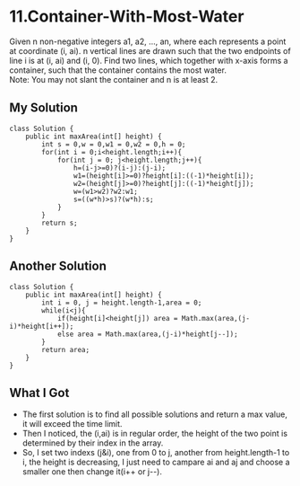 # 11.Container-With-Most-Water
Given n non-negative integers a1, a2, ..., an, where each represents a point at coordinate (i, ai). n vertical lines are drawn such that the two endpoints of line i is at (i, ai) and (i, 0). Find two lines, which together with x-axis forms a container, such that the container contains the most water.  
Note: You may not slant the container and n is at least 2.
## My Solution
```
class Solution {
    public int maxArea(int[] height) {    
        int s = 0,w = 0,w1 = 0,w2 = 0,h = 0;
        for(int i = 0;i<height.length;i++){
            for(int j = 0; j<height.length;j++){
                h=(i-j>=0)?(i-j):(j-i);
                w1=(height[i]>=0)?height[i]:((-1)*height[i]);
                w2=(height[j]>=0)?height[j]:((-1)*height[j]);
                w=(w1>w2)?w2:w1;
                s=((w*h)>s)?(w*h):s;
            }
        }
        return s;
    }
}
```
## Another Solution
```
class Solution {
    public int maxArea(int[] height) {
        int i = 0, j = height.length-1,area = 0;
        while(i<j){
            if(height[i]<height[j]) area = Math.max(area,(j-i)*height[i++]);
            else area = Math.max(area,(j-i)*height[j--]);
        }
        return area;
    }
}
```
## What I Got
- The first solution is to find all possible solutions and return a max value, it will exceed the time limit. 
- Then I noticed, the (i,ai) is in regular order, the height of the two point is determined by their index in the array.
- So, I set two indexs (j&i), one from 0 to j, another from height.length-1 to i, the height is decreasing, I just need to campare ai and aj and choose a smaller one then change it(i++ or j--).
